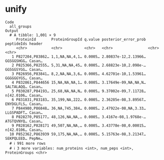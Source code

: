 # unify

    Code
      all_groups
    Output
      # A tibble: 1,001 × 9
         ProteinId       ProteinGroupId q.value posterior_error_prob peptideIds header
         <chr>           <chr>          <chr>   <chr>                <chr>      <chr> 
       1 P827204,P83862… 1,1,NA,NA,4,1… 0.0005… 2.80837e-12,2.13966… GGSGGSHGG… Casan…
       2 P825366,P82555… 5,31,NA,NA,45… 0.0005… 2.68823e-10,2.098e-… GGSGGSYGG… Casan…
       3 P826956,P83841… 8,2,NA,NA,3,6… 0.0005… 4.62701e-10,1.53961… GGGGGGYGS… Casan…
       4 P832861,P844656 15,NA,NA,NA,1… 0.0005… 3.17649e-09,NA,NA,N… SALTALAQQ… Casan…
       5 P830287,P84193… 25,68,NA,NA,N… 0.0005… 9.37002e-09,7.11728… n[42.0106… Casan…
       6 P831831,P83183… 35,199,NA,222… 0.0005… 2.36285e-08,3.89567… ENYDGLFLS… Casan…
       7 P844980,P86848… 36,NA,745,384… 0.0005… 2.47922e-08,NA,3.33… LLGSPADFT… Casan…
       8 P828270,P85177… 48,126,NA,NA,… 0.0005… 3.4167e-08,1.9768e-… ATGTQVNYQ… Casan…
       9 P828162,P828171 49,507,NA,NA,… 0.0005… 3.43778e-08,0.00015… n[42.0106… Casan…
      10 P852362,P863939 59,175,NA,NA,… 0.0005… 5.15763e-08,3.21347… SEKPQLEED… PepNe…
      # ℹ 991 more rows
      # ℹ 3 more variables: num_proteins <int>, num_peps <int>, ProteinGroups <chr>

